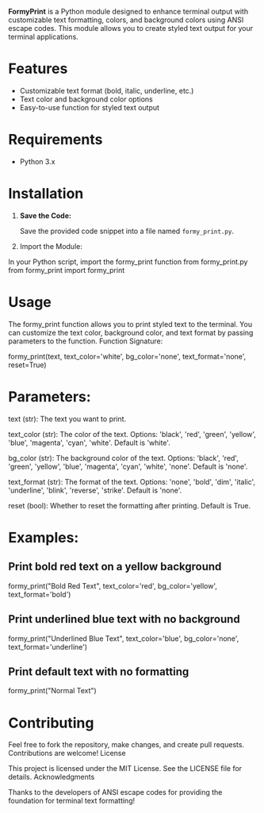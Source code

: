 **FormyPrint** is a Python module designed to enhance terminal output with customizable text formatting, colors, and background colors using ANSI escape codes. This module allows you to create styled text output for your terminal applications.

# Features

- Customizable text format (bold, italic, underline, etc.)
- Text color and background color options
- Easy-to-use function for styled text output

# Requirements

- Python 3.x

# Installation

1. **Save the Code:**

   Save the provided code snippet into a file named `formy_print.py`.
   
3. Import the Module:

In your Python script, import the formy_print function from formy_print.py
  from formy_print import formy_print

# Usage

The formy_print function allows you to print styled text to the terminal. You can customize the text color, background color, and text format by passing parameters to the function.
Function Signature:

  formy_print(text, text_color='white', bg_color='none', text_format='none', reset=True)

# Parameters:

  text (str): The text you want to print.

  text_color (str): The color of the text. Options: 'black', 'red', 'green', 'yellow', 'blue', 'magenta', 'cyan', 'white'. Default is 'white'.

  bg_color (str): The background color of the text. Options: 'black', 'red', 'green', 'yellow', 'blue', 'magenta', 'cyan', 'white', 'none'. Default is 'none'.

  text_format (str): The format of the text. Options: 'none', 'bold', 'dim', 'italic', 'underline', 'blink', 'reverse', 'strike'. Default is 'none'.

  reset (bool): Whether to reset the formatting after printing. Default is True.

# Examples:

## Print bold red text on a yellow background
  formy_print("Bold Red Text", text_color='red', bg_color='yellow', text_format='bold')

## Print underlined blue text with no background
  formy_print("Underlined Blue Text", text_color='blue', bg_color='none', text_format='underline')

## Print default text with no formatting
  formy_print("Normal Text")

# Contributing

Feel free to fork the repository, make changes, and create pull requests. Contributions are welcome!
License

This project is licensed under the MIT License. See the LICENSE file for details.
Acknowledgments

Thanks to the developers of ANSI escape codes for providing the foundation for terminal text formatting!
